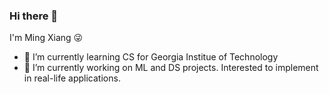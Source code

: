 ### Hi there 👋

I'm Ming Xiang 😜

- 🌱 I’m currently learning CS for Georgia Institue of Technology
- 🔭 I’m currently working on ML and DS projects. Interested to implement in real-life applications.

<!--
**mingx92/mingx92** is a ✨ _special_ ✨ repository because its `README.md` (this file) appears on your GitHub profile.

Here are some ideas to get you started:

- 🔭 I’m currently working on ...
- 🌱 I’m currently learning ...
- 👯 I’m looking to collaborate on ...
- 🤔 I’m looking for help with ...
- 💬 Ask me about ...
- 📫 How to reach me: ...
- 😄 Pronouns: ...
- ⚡ Fun fact: ...
-->
